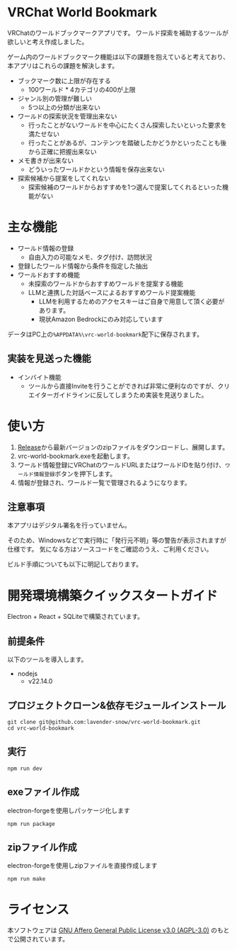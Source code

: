 # VRChat World Bookmark

VRChatのワールドブックマークアプリです。
ワールド探索を補助するツールが欲しいと考え作成しました。

ゲーム内のワールドブックマーク機能は以下の課題を抱えていると考えており、本アプリはこれらの課題を解決します。

- ブックマーク数に上限が存在する
  - 100ワールド * 4カテゴリの400が上限
- ジャンル別の管理が難しい
  - 5つ以上の分類が出来ない
- ワールドの探索状況を管理出来ない
  - 行ったことがないワールドを中心にたくさん探索したいといった要求を満たせない
  - 行ったことがあるが、コンテンツを踏破したかどうかといったことも後から正確に把握出来ない
- メモ書きが出来ない
  - どういったワールドかという情報を保存出来ない
- 探索候補から提案をしてくれない
  - 探索候補のワールドからおすすめを1つ選んで提案してくれるといった機能がない

# 主な機能

- ワールド情報の登録
  - 自由入力の可能なメモ、タグ付け、訪問状況
- 登録したワールド情報から条件を指定した抽出
- ワールドおすすめ機能
  - 未探索のワールドからおすすめワールドを提案する機能
  - LLMと連携した対話ベースによるおすすめワールド提案機能
    - LLMを利用するためのアクセスキーはご自身で用意して頂く必要があります。
    - 現状Amazon Bedrockにのみ対応しています

データはPC上の`%APPDATA%\vrc-world-bookmark`配下に保存されます。

## 実装を見送った機能

- インバイト機能
  - ツールから直接Inviteを行うことができれば非常に便利なのですが、クリエイターガイドラインに反してしまうため実装を見送りました。

# 使い方

1. [Release](https://github.com/lavender-snow/vrc-world-bookmark/releases)から最新バージョンのzipファイルをダウンロードし、展開します。
2. vrc-world-bookmark.exeを起動します。
3. ワールド情報登録にVRChatのワールドURLまたはワールドIDを貼り付け、`ワールド情報登録`ボタンを押下します。
4. 情報が登録され、ワールド一覧で管理されるようになります。

## 注意事項

本アプリはデジタル署名を行っていません。

そのため、Windowsなどで実行時に「発行元不明」等の警告が表示されますが仕様です。
気になる方はソースコードをご確認のうえ、ご利用ください。

ビルド手順についても以下に明記しております。

# 開発環境構築クイックスタートガイド

Electron + React + SQLiteで構築されています。

## 前提条件

以下のツールを導入します。
- nodejs
  - v22.14.0

## プロジェクトクローン&依存モジュールインストール

```
git clone git@github.com:lavender-snow/vrc-world-bookmark.git
cd vrc-world-bookmark
```

## 実行

```
npm run dev
```

## exeファイル作成

electron-forgeを使用しパッケージ化します

```
npm run package
```

## zipファイル作成

electron-forgeを使用しzipファイルを直接作成します

```
npm run make
```

# ライセンス

本ソフトウェアは [GNU Affero General Public License v3.0 (AGPL-3.0)](https://www.gnu.org/licenses/agpl-3.0.html) のもとで公開されています。
